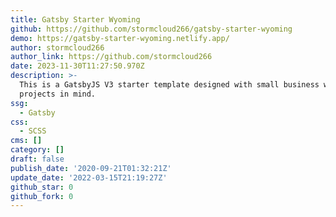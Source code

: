 ```yaml
---
title: Gatsby Starter Wyoming
github: https://github.com/stormcloud266/gatsby-starter-wyoming
demo: https://gatsby-starter-wyoming.netlify.app/
author: stormcloud266
author_link: https://github.com/stormcloud266
date: 2023-11-30T11:27:50.970Z
description: >-
  This is a GatsbyJS V3 starter template designed with small business website
  projects in mind.
ssg:
  - Gatsby
css:
  - SCSS
cms: []
category: []
draft: false
publish_date: '2020-09-21T01:32:21Z'
update_date: '2022-03-15T21:19:27Z'
github_star: 0
github_fork: 0
---
```

